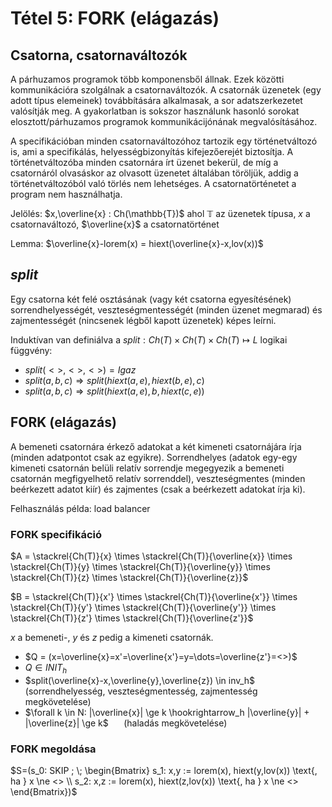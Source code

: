 # Tétel 5: FORK (elágazás)

## Csatorna, csatornaváltozók

A párhuzamos programok több komponensből állnak. Ezek közötti kommunikációra szolgálnak a csatornaváltozók. A csatornák üzenetek (egy adott típus elemeinek) továbbítására alkalmasak, a sor adatszerkezetet valósítják meg. A gyakorlatban is sokszor használunk hasonló sorokat elosztott/párhuzamos programok kommunikácijónának megvalósításához.

A specifikációban minden csatornaváltozóhoz tartozik egy történetváltozó is, ami a specifikálás, helyességbizonyítás kifejezőerejét biztosítja. A történetváltozóba minden csatornára írt üzenet bekerül, de míg a csatornáról olvasáskor az olvasott üzenetet általában töröljük, addig a történetváltozóból való törlés nem lehetséges. A csatornatörténetet a program nem használhatja.

Jelölés: $x,\overline{x} : Ch(\mathbb{T})$ ahol $\mathbb{T}$ az üzenetek típusa, $x$ a csatornaváltozó, $\overline{x}$ a csatornatörténet

Lemma: $\overline{x}-lorem(x) = hiext(\overline{x}-x,lov(x))$

## $split$

Egy csatorna két felé osztásának (vagy két csatorna egyesítésének) sorrendhelyességét, veszteségmentességét (minden üzenet megmarad) és zajmentességét (nincsenek légből kapott üzenetek) képes leírni.

Induktívan van definiálva a $split : Ch(T) \times Ch(T) \times Ch(T) \mapsto L$ logikai függvény:

- $split(<>,<>,<>) = Igaz$
- $split(a,b,c) \Rightarrow split(hiext(a,e),hiext(b,e),c)$
- $split(a,b,c) \Rightarrow split(hiext(a,e),b,hiext(c,e))$

## FORK (elágazás)

A bemeneti csatornára érkező adatokat a két kimeneti csatornájára írja (minden adatpontot csak az egyikre). Sorrendhelyes (adatok egy-egy kimeneti csatornán belüli relatív sorrendje megegyezik a bemeneti csatornán megfigyelhető relatív sorrenddel), veszteségmentes (minden beérkezett adatot kiír) és zajmentes (csak a beérkezett adatokat írja ki).

Felhasználás példa: load balancer

### FORK specifikáció

$A = \stackrel{Ch(T)}{x} \times \stackrel{Ch(T)}{\overline{x}} \times \stackrel{Ch(T)}{y} \times \stackrel{Ch(T)}{\overline{y}} \times \stackrel{Ch(T)}{z} \times \stackrel{Ch(T)}{\overline{z}}$

$B = \stackrel{Ch(T)}{x'} \times \stackrel{Ch(T)}{\overline{x'}} \times \stackrel{Ch(T)}{y'} \times \stackrel{Ch(T)}{\overline{y'}} \times \stackrel{Ch(T)}{z'} \times \stackrel{Ch(T)}{\overline{z'}}$

$x$ a bemeneti-, $y$ és $z$ pedig a kimeneti csatornák.

- $Q = (x=\overline{x}=x'=\overline{x'}=y=\dots=\overline{z'}=<>)$
- $Q \in INIT_h$
- $split(\overline{x}-x,\overline{y},\overline{z}) \in inv_h$ $\quad$ (sorrendhelyesség, veszteségmentesség, zajmentesség megkövetelése)
- $\forall k \in N: |\overline{x}| \ge k \hookrightarrow_h |\overline{y}| + |\overline{z}| \ge k$ $\quad$ (haladás megkövetelése)

### FORK megoldása

$S=(s_0: SKIP ; \; \begin{Bmatrix} s_1: x,y := lorem(x), hiext(y,lov(x)) \text{, ha } x \ne <> \\ s_2: x,z := lorem(x), hiext(z,lov(x)) \text{, ha } x \ne <> \end{Bmatrix})$

